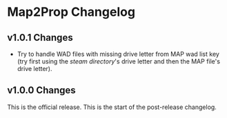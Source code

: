 # Map2Prop Changelog

## v1.0.1 Changes

* Try to handle WAD files with missing drive letter from MAP wad list key (try first using the *steam directory*'s drive letter and then the MAP file's drive letter).

## v1.0.0 Changes

This is the official release. This is the start of the post-release changelog.
